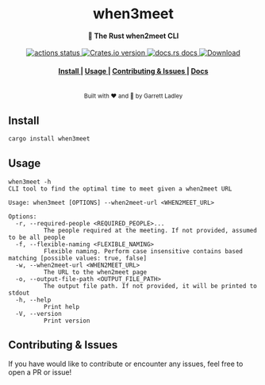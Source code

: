 <h1 align="center">when3meet</h1>
<div align="center">
 <strong>
   🦀 The Rust when2meet CLI
 </strong>
</div>

<br />


<div align="center">
  <!-- Github Actions -->
  <a href="https://github.com/garrettladley/when3meet/actions/workflows/general.yml">
    <img src="https://github.com/garrettladley/when3meet/actions/workflows/general.yml/badge.svg"
      alt="actions status" />
  </a>
  <!-- Version -->
  <a href="https://crates.io/crates/when3meet">
    <img src="https://img.shields.io/crates/v/when3meet.svg?style=flat-square"
    alt="Crates.io version" />
  </a>
  <!-- Docs -->
  <a href="https://docs.rs/when3meet">
    <img src="https://img.shields.io/badge/docs-latest-blue.svg?style=flat-square"
      alt="docs.rs docs" />
  </a>
  <!-- Downloads -->
  <a href="https://crates.io/crates/when3meet">
    <img src="https://img.shields.io/crates/d/when3meet.svg?style=flat-square"
      alt="Download" />
  </a>
</div>

<div align="center">
  <h4>
    <a href="#install">
      Install
    </a>
    <span> | </span>
    <a href="#usage">
      Usage
    </a>
    <span> | </span>
    <a href="#contributing--issues">
      Contributing & Issues
    </a>
    <span> | </span>
    <a href="https://docs.rs/when3meet">
      Docs
    </a>
  </h4>
</div>

<br />

<div align="center">
  <small>Built with ❤️ and 🦀 by Garrett Ladley</small>
</div>



## Install

```sh
cargo install when3meet
```

## Usage

```
when3meet -h
CLI tool to find the optimal time to meet given a when2meet URL

Usage: when3meet [OPTIONS] --when2meet-url <WHEN2MEET_URL>

Options:
  -r, --required-people <REQUIRED_PEOPLE>...
          The people required at the meeting. If not provided, assumed to be all people
  -f, --flexible-naming <FLEXIBLE_NAMING>
          Flexible naming. Perform case insensitive contains based matching [possible values: true, false]
  -w, --when2meet-url <WHEN2MEET_URL>
          The URL to the when2meet page
  -o, --output-file-path <OUTPUT_FILE_PATH>
          The output file path. If not provided, it will be printed to stdout
  -h, --help
          Print help
  -V, --version
          Print version
```

## Contributing & Issues

If you have would like to contribute or encounter any issues, feel free to open a PR or issue!
